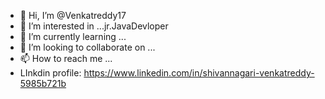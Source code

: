 - 👋 Hi, I’m @Venkatreddy17
- 👀 I’m interested in ...jr.JavaDevloper
- 🌱 I’m currently learning ...
- 💞️ I’m looking to collaborate on ...
- 📫 How to reach me ...
- LInkdin profile: https://www.linkedin.com/in/shivannagari-venkatreddy-5985b721b
 



<!---
Venkatreddy17/Venkatreddy17 is a ✨ special ✨ repository because its `README.md` (this file) appears on your GitHub profile.
You can click the Preview link to take a look at your changes.
--->
